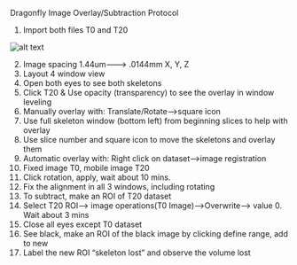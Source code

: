 Dragonfly Image Overlay/Subtraction Protocol


1. Import both files T0 and T20

![alt text](/Users/sarahlozieh/Dropbox/Open_Lab_Notebook_SarahLozieh/images/ParrotfishPic.jpg)

2. Image spacing 1.44um—--> .0144mm X, Y, Z
3. Layout 4 window view
4. Open both eyes to see both skeletons
5. Click T20 & Use opacity (transparency) to see the overlay in window leveling
6. Manually overlay with: Translate/Rotate—>square icon
7. Use full skeleton window (bottom left) from beginning slices to help with overlay
8. Use slice number and square icon to move the skeletons and overlay them
9. Automatic overlay with: Right click on dataset—>image registration
10. Fixed image T0, mobile image T20
11. Click rotation, apply, wait about 10 mins.
12. Fix the alignment in all 3 windows, including rotating
13. To subtract, make an ROI of T20 dataset
14. Select T20 ROI—> image operations(T0 Image)—>Overwrite—> value 0. Wait about 3 mins
15. Close all eyes except T0 dataset
16. See black, make an ROI of the black image by clicking define range, add to new
17. Label the new ROI “skeleton lost” and observe the volume lost
